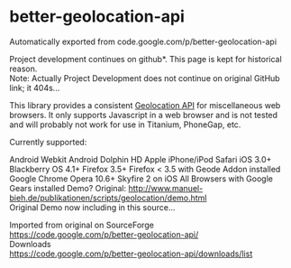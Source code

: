 # better-geolocation-api
Automatically exported from code.google.com/p/better-geolocation-api  
  
Project development continues on github*. This page is kept for historical reason.  
Note: Actually Project Development does not continue on original GitHub link; it 404s...

This library provides a consistent [Geolocation API](http://www.w3.org/TR/geolocation-API/) for miscellaneous web browsers. It only supports Javascript in a web browser and is not tested and will probably not work for use in Titanium, PhoneGap, etc.

Currently supported:

Android Webkit
Android Dolphin HD
Apple iPhone/iPod Safari iOS 3.0+
Blackberry OS 4.1+
Firefox 3.5+
Firefox < 3.5 with Geode Addon installed
Google Chrome
Opera 10.6+
Skyfire 2 on iOS
All Browsers with Google Gears installed
Demo? Original: http://www.manuel-bieh.de/publikationen/scripts/geolocation/demo.html  
Original Demo now including in this source...


  
  Imported from original on SourceForge  
  https://code.google.com/p/better-geolocation-api/  
  Downloads  
  https://code.google.com/p/better-geolocation-api/downloads/list
